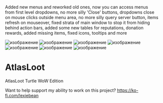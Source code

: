 Added new menus and reworked old ones,
now you can access menus from first level dropdowns, no more silly 'Close' buttons, dropdowns close on mouse clicks outside menu area, 
no more silly query server button, items refresh on mouseover, fixed strata of main window to stop it from hiding behind action bars,
added some new tables for reputations, donation rewards, added missing items, fixed icons, tooltips and more

![изображение](https://github.com/user-attachments/assets/a230ac4d-69de-4f04-a482-3a7c67e70cc4)
![изображение](https://github.com/user-attachments/assets/3c1acc79-9f73-4ba6-bea5-fb9dcb158396)
![изображение](https://github.com/user-attachments/assets/27ca3dcb-1d9c-4ec0-bbfe-48b7ed33bf7b)
![изображение](https://github.com/user-attachments/assets/5edc51cd-5477-4bcf-9ed7-a35eecde4205)
![изображение](https://github.com/user-attachments/assets/91791c08-fe7e-45d0-a625-ffe88dd14c45)
![изображение](https://github.com/user-attachments/assets/5319f74e-6997-48ca-8b24-8b869f43c1bd)
![изображение](https://github.com/user-attachments/assets/3d940b6f-d531-4a7a-b733-b1dfde2c81fd)


# AtlasLoot
AtlasLoot Turtle WoW Edition

Want to help support my ability to work on this project?
https://ko-fi.com/lexiebean
